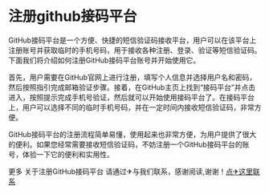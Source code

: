 # 注册github接码平台

GitHub接码平台是一个方便、快捷的短信验证码接收平台，用户可以在该平台上注册账号并获取临时的手机号码，用于接收各种注册、登录、验证等短信验证码。下面我们将介绍如何注册GitHub接码平台账号并开始使用它。

首先，用户需要在GitHub官网上进行注册，填写个人信息并选择用户名和密码，然后按照指引完成邮箱验证步骤。接着，在GitHub主页上找到“接码平台”并点击进入，按照提示完成手机号验证，然后就可以开始使用接码平台了。在接码平台上，用户可以选择不同的临时手机号码，并在一定时间内接收短信验证码，非常方便。

GitHub接码平台的注册流程简单易懂，使用起来也非常方便，为用户提供了很大的便利。如果您经常需要接收短信验证码，不妨注册一个GitHub接码平台的账号，体验一下它的便利和实用性。

更多 关于注册GitHub接码平台 请通过✈与我们联系，感谢阅读,谢谢！[点✈这里联系](https://www.k02.cc)